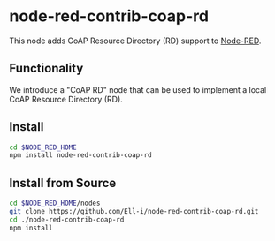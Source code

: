 node-red-contrib-coap-rd
========================
This node adds CoAP Resource Directory (RD) support to [Node-RED](http://nodered.org/).

Functionality 
------------- 
We introduce a "CoAP RD" node that can be
used to implement a local CoAP Resource Directory (RD).

Install
-------

```bash
cd $NODE_RED_HOME
npm install node-red-contrib-coap-rd
```

Install from Source
-------------------

```bash
cd $NODE_RED_HOME/nodes
git clone https://github.com/Ell-i/node-red-contrib-coap-rd.git
cd ./node-red-contrib-coap-rd
npm install
```
